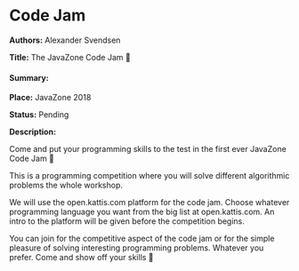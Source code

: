 # Code Jam

**Authors:** Alexander Svendsen

**Title:** The JavaZone Code Jam 🚀


#### Summary:

**Place:** JavaZone 2018

**Status:** Pending

**Description:**

Come and put your programming skills to the test in the first ever JavaZone Code Jam 🚀

This is a programming competition where you will solve different algorithmic problems the whole workshop.

We will use the open.kattis.com platform for the code jam. Choose whatever programming language you want from the big list at open.kattis.com. An intro to the platform will be given before the competition begins. 

You can join for the competitive aspect of the code jam or for the simple pleasure of solving interesting programming problems. Whatever you prefer. Come and show off your skills 👊

